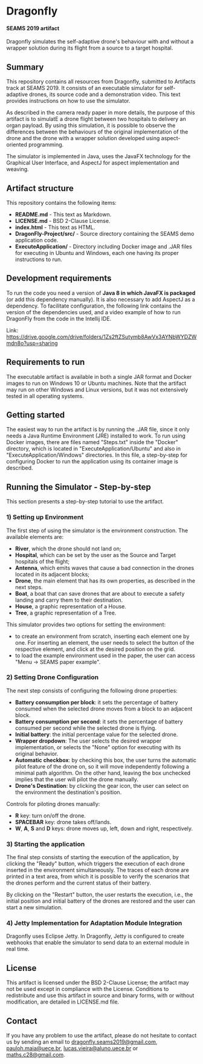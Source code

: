 # Dragonfly

#### SEAMS 2019 artifact
Dragonfly simulates the self-adaptive drone's behaviour with and without a wrapper solution during its flight from a source to a target hospital.  

## Summary
This repository contains all resources from Dragonfly, submitted to Artifacts track at SEAMS 2019. It consists of an executable simulator for self-adaptive drones, its source code and a demonstration video. This text provides instructions on how to use the simulator.

As described in the camera ready paper in more details, the purpose of this artifact is to simulatE a drone flight between two hospitals to delivery an organ payload. By using this simulation, it is possible to observe the differences between the behaviours of the original implementation of the drone and the drone with a wrapper solution developed using aspect-oriented programming.

The simulator is implemented in Java, uses the JavaFX technology for the Graphical User Interface, and AspectJ for aspect implementation and weaving.

## Artifact structure
This repository contains the following items:

- **README.md** - This text as Markdown.
- **LICENSE.md** - BSD 2-Clause License.
- **index.html** - This text as HTML.
- **DragonFly-Project/src/** - Source directory containing the SEAMS demo application code.
- **ExecuteApplication/** - Directory including Docker image and .JAR files for executing in Ubuntu and Windows, each one having its proper instructions to run.

## Development requirements
To run the code you need a version of **Java 8 in which JavaFX is packaged** (or add this dependency manually). It is also necessary to add AspectJ as a dependency.
To facilitate configuration, the following link contains the version of the dependencies used, and a video example of how to run DragonFly from the code in the Intellij IDE.

Link: https://drive.google.com/drive/folders/1Zs2ftZSutymb8AwVx3AYNbWYDZWmdn8o?usp=sharing

## Requirements to run
The executable artifact is available in both a single JAR format and Docker images to run on Windows 10 or Ubuntu machines. Note that the artifact may run on other Windows and Linux versions, but it was not extensively tested in all operating systems.


## Getting started 
The easiest way to run the artifact is by running the .JAR file, since it only needs a Java Runtime Environment (JRE) installed to work. To run using Docker images, there are files named "Steps.txt" inside the "Docker" directory, which is located in "ExecuteApplication/Ubuntu" and also in "ExecuteApplication/Windows" directories. In this file, a step-by-step for configuring Docker to run the application using its container image is described.

## Running the Simulator - Step-by-step

This section presents a step-by-step tutorial to use the artifact.

### 1) Setting up Environment

The first step of using the simulator is the environment construction. The available elements are:

- **River**, which the drone should not land on;
- **Hospital**, which can be set by the user as the Source and Target hospitals of the flight;
- **Antenna**, which emits waves that cause a bad connection in the drones located in its adjacent blocks;
- **Drone**, the main element that has its own properties, as described in the next steps.
- **Boat**, a boat that can save drones that are about to execute a safety landing and carry them to their destination.
- **House**, a graphic representation of a House. 
- **Tree**, a graphic representation of a Tree.

This simulator provides two options for setting the environment:

- to create an environment from scratch, inserting each element one by one. For inserting an element, the user needs to select the button of the respective element, and click at the desired position on the grid.
- to load the example environment used in the paper, the user can access "Menu -> SEAMS paper example".

### 2) Setting Drone Configuration

The next step consists of configuring the following drone properties:

- **Battery consumption per block**: it sets the percentage of battery consumed when the selected drone moves from a block to an adjacent block.
- **Battery consumption per second**: it sets the percentage of battery consumed per second while the selected drone is flying.
- **Initial battery**: the initial percentage value for the selected drone.
- **Wrapper dropdown**: The user selects the desired wrapper implementation, or selects the "None" option for executing with its original behavior.
- **Automatic checkbox**:  by checking this box, the user  turns the automatic pilot feature of the drone on, so it will move independently following a minimal path algorithm.  On the other hand, leaving the box unchecked implies that the user will pilot the drone manually.
- **Drone's Destination**: by clicking the gear icon, the user can select on the environment the destination's position.

Controls for piloting drones manually:
- **R** key: turn on/off the drone.
- **SPACEBAR** key: drone takes off/lands.
- **W**, **A**, **S** and **D** keys: drone moves up, left, down and right, respectively.

### 3) Starting the application

The final step consists of starting the execution of the application, by clicking the "Ready" button, which triggers the execution of each drone inserted in the environment simultaneously. The traces of each drone are printed in a text area, from which it is possible to verify the scenarios that the drones perform and the current status of their battery.

By clicking on the "Restart" button, the user restarts the execution, i.e., the initial position and initial battery of the drones are restored and the user can start a new simulation.

### 4) Jetty Implementation for Adaptation Module Integration

Dragonfly uses Eclipse Jetty. In Dragonfly, Jetty is configured to create webhooks that enable the simulator to send data to an external module in real time.

## License

This artifact is licensed under the BSD 2-Clause License; the artifact may not be used except in compliance with the License. Conditions to redistribute and use this artifact in source and binary forms, with or without modification, are detailed in LICENSE.md file.

## Contact
If you have any problem to use the artifact, please do not hesitate to contact us by sending an email to dragonfly.seams2019@gmail.com, pauloh.maia@uece.br, lucas.vieira@aluno.uece.br or maths.c28@gmail.com.
